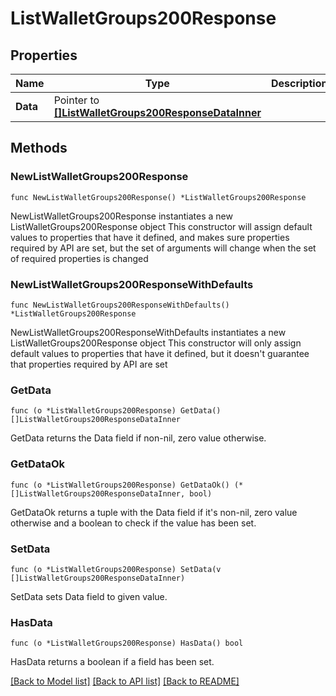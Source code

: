 # ListWalletGroups200Response

## Properties

Name | Type | Description | Notes
------------ | ------------- | ------------- | -------------
**Data** | Pointer to [**[]ListWalletGroups200ResponseDataInner**](ListWalletGroups200ResponseDataInner.md) |  | [optional] 

## Methods

### NewListWalletGroups200Response

`func NewListWalletGroups200Response() *ListWalletGroups200Response`

NewListWalletGroups200Response instantiates a new ListWalletGroups200Response object
This constructor will assign default values to properties that have it defined,
and makes sure properties required by API are set, but the set of arguments
will change when the set of required properties is changed

### NewListWalletGroups200ResponseWithDefaults

`func NewListWalletGroups200ResponseWithDefaults() *ListWalletGroups200Response`

NewListWalletGroups200ResponseWithDefaults instantiates a new ListWalletGroups200Response object
This constructor will only assign default values to properties that have it defined,
but it doesn't guarantee that properties required by API are set

### GetData

`func (o *ListWalletGroups200Response) GetData() []ListWalletGroups200ResponseDataInner`

GetData returns the Data field if non-nil, zero value otherwise.

### GetDataOk

`func (o *ListWalletGroups200Response) GetDataOk() (*[]ListWalletGroups200ResponseDataInner, bool)`

GetDataOk returns a tuple with the Data field if it's non-nil, zero value otherwise
and a boolean to check if the value has been set.

### SetData

`func (o *ListWalletGroups200Response) SetData(v []ListWalletGroups200ResponseDataInner)`

SetData sets Data field to given value.

### HasData

`func (o *ListWalletGroups200Response) HasData() bool`

HasData returns a boolean if a field has been set.


[[Back to Model list]](../README.md#documentation-for-models) [[Back to API list]](../README.md#documentation-for-api-endpoints) [[Back to README]](../README.md)


